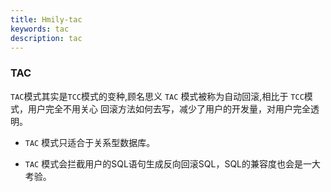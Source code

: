 ```yaml
---
title: Hmily-tac
keywords: tac
description: tac
---
```


### TAC

`TAC`模式其实是`TCC`模式的变种,顾名思义 `TAC` 模式被称为自动回滚,相比于 `TCC`模式，用户完全不用关心
回滚方法如何去写，减少了用户的开发量，对用户完全透明。

* `TAC` 模式只适合于关系型数据库。

* `TAC` 模式会拦截用户的SQL语句生成反向回滚SQL，SQL的兼容度也会是一大考验。